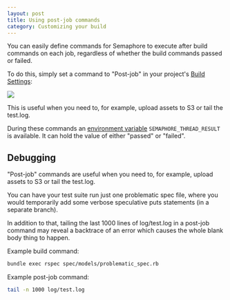 ```yaml
---
layout: post
title: Using post-job commands
category: Customizing your build
---
```


You can easily define commands for Semaphore to execute after build commands on each job, regardless of whether the build commands passed or failed.

To do this, simply set a command to "Post-job" in your project's [Build Settings](/docs/customizing-build-commands.html):

<img src="/docs/assets/img/post-thread-commands/settings.png" class="img-bordered-padding img-responsive">

This is useful when you need to, for example, upload assets to S3 or tail the test.log.

During these commands an [environment variable](/docs/available-environment-variables.html) `SEMAPHORE_THREAD_RESULT` is available. It can hold the value of either "passed" or "failed".

## Debugging

"Post-job" commands are useful when you need to, for example, upload assets to S3 or tail the test.log.

You can have your test suite run just one problematic spec file, where you would temporarily add some verbose speculative puts statements (in a separate branch).

In addition to that, tailing the last 1000 lines of log/test.log in a post-job command may reveal a backtrace of an error which causes the whole blank body thing to happen.

Example build command:

```bash
bundle exec rspec spec/models/problematic_spec.rb
```

Example post-job command:

```bash
tail -n 1000 log/test.log
```
